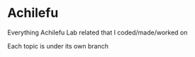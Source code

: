 # Achilefu
Everything Achilefu Lab related that I coded/made/worked on

Each topic is under its own branch
